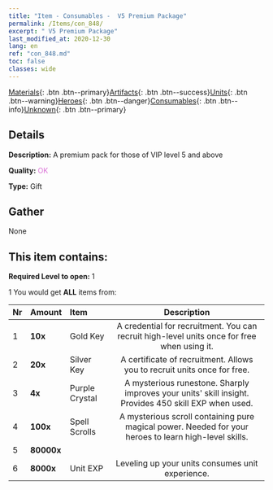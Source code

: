 ```yaml
---
title: "Item - Consumables -  V5 Premium Package"
permalink: /Items/con_848/
excerpt: " V5 Premium Package"
last_modified_at: 2020-12-30
lang: en
ref: "con_848.md"
toc: false
classes: wide
---
```

 [Materials](/Items/){: .btn .btn--primary}[Artifacts](/Items/Artifacts/){: .btn .btn--success}[Units](/Items/Units/){: .btn .btn--warning}[Heroes](/Items/Heroes/){: .btn .btn--danger}[Consumables](/Items/Consumables/){: .btn .btn--info}[Unknown](/Items/Unknown/){: .btn .btn--primary}

## Details
 **Description:** A premium pack for those of VIP level 5 and above

 **Quality:** <span style="color: #DA70D6">OK</span>

 **Type:** Gift

## Gather

  None

## This item contains:

 **Required Level to open:** 1

 1 You would get **ALL** items  from:

  | Nr | Amount |     Item    | Description |
  |:---|:-------|:------------|:-----------:|
  | 1 |  **10x** | Gold Key | A credential for recruitment. You can recruit high-level units once for free when using it.  | 
  | 2 |  **20x** | Silver Key | A certificate of recruitment. Allows you to recruit units once for free.  | 
  | 3 |  **4x** | Purple Crystal | A mysterious runestone. Sharply improves your units' skill insight. Provides 450 skill EXP when used.  | 
  | 4 |  **100x** | Spell Scrolls | A mysterious scroll containing pure magical power. Needed for your heroes to learn high-level skills.  | 
  | 5 |  **80000x** | <i class="fas fa-coins"/> |  | 
  | 6 |  **8000x** | Unit EXP | Leveling up your units consumes unit experience.  | 
